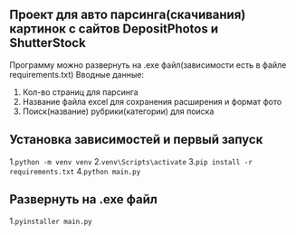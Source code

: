 ## Проект для авто парсинга(скачивания) картинок с сайтов DepositPhotos и ShutterStock
Программу можно развернуть на .ехе файл(зависимости есть в файле requirements.txt) 
Вводные данные: 
1. Кол-во страниц для парсинга 
2. Название файла excel для сохранения расширения и формат фото
3. Поиск(название) рубрики(категории) для поиска

## Установка зависимостей и первый запуск
1.`python -m venv venv`
2.`venv\Scripts\activate`
3.`pip install -r requirements.txt`
4.`python main.py`

## Развернуть на .ехе файл
1.`pyinstaller main.py`
